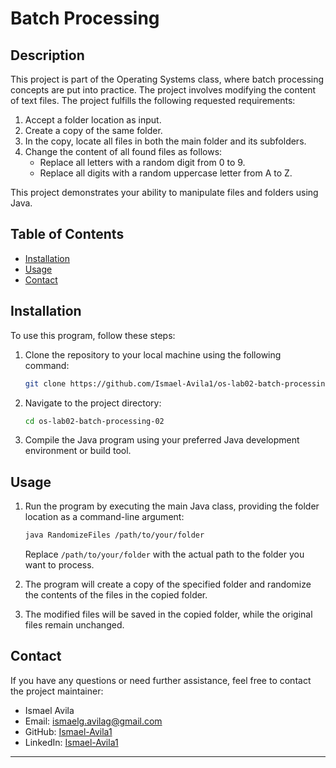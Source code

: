 
# Batch Processing

## Description

This project is part of the Operating Systems class, where batch processing concepts are put into practice. The project involves modifying the content of text files. The project fulfills the following requested requirements:

1. Accept a folder location as input.
2. Create a copy of the same folder.
3. In the copy, locate all files in both the main folder and its subfolders.
4. Change the content of all found files as follows:
   - Replace all letters with a random digit from 0 to 9.
   - Replace all digits with a random uppercase letter from A to Z.

This project demonstrates your ability to manipulate files and folders using Java.

## Table of Contents

- [Installation](#installation)
- [Usage](#usage)
- [Contact](#contact)

## Installation

To use this program, follow these steps:

1. Clone the repository to your local machine using the following command:

   ```bash
   git clone https://github.com/Ismael-Avila1/os-lab02-batch-processing-02.git
   ```

2. Navigate to the project directory:

   ```bash
   cd os-lab02-batch-processing-02
   ```

3. Compile the Java program using your preferred Java development environment or build tool.

## Usage

1. Run the program by executing the main Java class, providing the folder location as a command-line argument:

   ```bash
   java RandomizeFiles /path/to/your/folder
   ```

   Replace `/path/to/your/folder` with the actual path to the folder you want to process.

2. The program will create a copy of the specified folder and randomize the contents of the files in the copied folder.

3. The modified files will be saved in the copied folder, while the original files remain unchanged.

## Contact

If you have any questions or need further assistance, feel free to contact the project maintainer:

- Ismael Avila
- Email: ismaelg.avilag@gmail.com
- GitHub: [Ismael-Avila1](https://github.com/ismaelg-avilag)
- LinkedIn: [Ismael-Avila1](https://www.linkedin.com/in/ismaelg-avilag)

---
